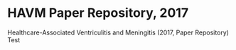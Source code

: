 # HAVM Paper Repository, 2017
Healthcare-Associated Ventriculitis and Meningitis (2017, Paper Repository)
Test
